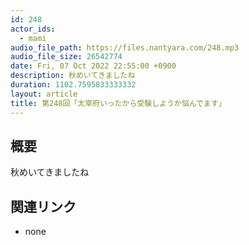 ```yaml
---
id: 248
actor_ids:
  - mami
audio_file_path: https://files.nantyara.com/248.mp3
audio_file_size: 26542774
date: Fri, 07 Oct 2022 22:55:00 +0900
description: 秋めいてきましたね
duration: 1102.7595833333332
layout: article
title: 第248回「太宰府いったから受験しようか悩んでます」
---
```

## 概要

秋めいてきましたね

## 関連リンク

* none
